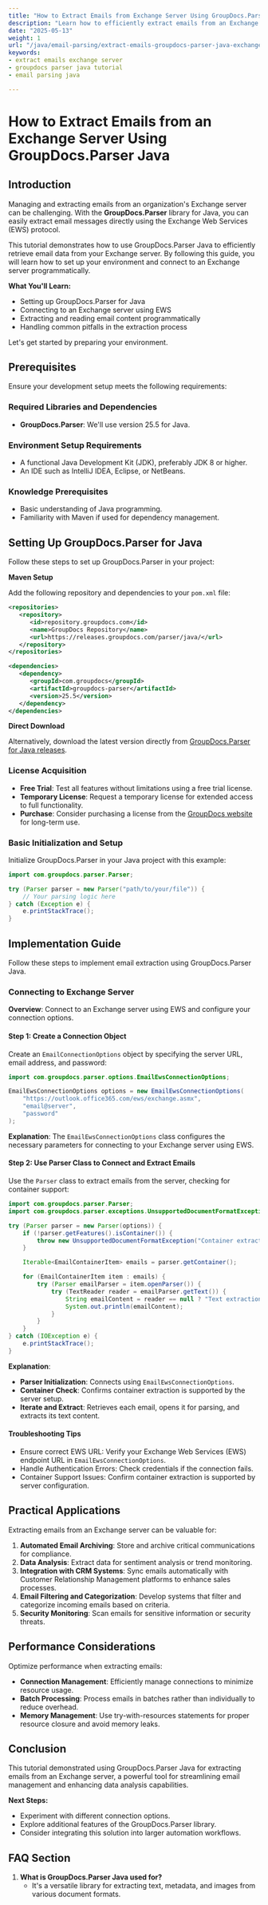 ```yaml
---
title: "How to Extract Emails from Exchange Server Using GroupDocs.Parser Java for Email Parsing"
description: "Learn how to efficiently extract emails from an Exchange server using the GroupDocs.Parser library in Java, enhancing your email parsing and data management strategies."
date: "2025-05-13"
weight: 1
url: "/java/email-parsing/extract-emails-groupdocs-parser-java-exchange-server/"
keywords:
- extract emails exchange server
- groupdocs parser java tutorial
- email parsing java

---
```



# How to Extract Emails from an Exchange Server Using GroupDocs.Parser Java

## Introduction

Managing and extracting emails from an organization's Exchange server can be challenging. With the **GroupDocs.Parser** library for Java, you can easily extract email messages directly using the Exchange Web Services (EWS) protocol.

This tutorial demonstrates how to use GroupDocs.Parser Java to efficiently retrieve email data from your Exchange server. By following this guide, you will learn how to set up your environment and connect to an Exchange server programmatically.

**What You'll Learn:**
- Setting up GroupDocs.Parser for Java
- Connecting to an Exchange server using EWS
- Extracting and reading email content programmatically
- Handling common pitfalls in the extraction process

Let's get started by preparing your environment.

## Prerequisites

Ensure your development setup meets the following requirements:

### Required Libraries and Dependencies
- **GroupDocs.Parser**: We'll use version 25.5 for Java.

### Environment Setup Requirements
- A functional Java Development Kit (JDK), preferably JDK 8 or higher.
- An IDE such as IntelliJ IDEA, Eclipse, or NetBeans.

### Knowledge Prerequisites
- Basic understanding of Java programming.
- Familiarity with Maven if used for dependency management.

## Setting Up GroupDocs.Parser for Java

Follow these steps to set up GroupDocs.Parser in your project:

**Maven Setup**

Add the following repository and dependencies to your `pom.xml` file:

```xml
<repositories>
   <repository>
      <id>repository.groupdocs.com</id>
      <name>GroupDocs Repository</name>
      <url>https://releases.groupdocs.com/parser/java/</url>
   </repository>
</repositories>

<dependencies>
   <dependency>
      <groupId>com.groupdocs</groupId>
      <artifactId>groupdocs-parser</artifactId>
      <version>25.5</version>
   </dependency>
</dependencies>
```

**Direct Download**

Alternatively, download the latest version directly from [GroupDocs.Parser for Java releases](https://releases.groupdocs.com/parser/java/).

### License Acquisition

- **Free Trial**: Test all features without limitations using a free trial license.
- **Temporary License**: Request a temporary license for extended access to full functionality.
- **Purchase**: Consider purchasing a license from the [GroupDocs website](https://purchase.groupdocs.com) for long-term use.

### Basic Initialization and Setup

Initialize GroupDocs.Parser in your Java project with this example:

```java
import com.groupdocs.parser.Parser;

try (Parser parser = new Parser("path/to/your/file")) {
    // Your parsing logic here
} catch (Exception e) {
    e.printStackTrace();
}
```

## Implementation Guide

Follow these steps to implement email extraction using GroupDocs.Parser Java.

### Connecting to Exchange Server

**Overview**: Connect to an Exchange server using EWS and configure your connection options.

#### Step 1: Create a Connection Object

Create an `EmailConnectionOptions` object by specifying the server URL, email address, and password:

```java
import com.groupdocs.parser.options.EmailEwsConnectionOptions;

EmailEwsConnectionOptions options = new EmailEwsConnectionOptions(
    "https://outlook.office365.com/ews/exchange.asmx",
    "email@server",
    "password"
);
```

**Explanation**: The `EmailEwsConnectionOptions` class configures the necessary parameters for connecting to your Exchange server using EWS.

#### Step 2: Use Parser Class to Connect and Extract Emails

Use the `Parser` class to extract emails from the server, checking for container support:

```java
import com.groupdocs.parser.Parser;
import com.groupdocs.parser.exceptions.UnsupportedDocumentFormatException;

try (Parser parser = new Parser(options)) {
    if (!parser.getFeatures().isContainer()) {
        throw new UnsupportedDocumentFormatException("Container extraction isn't supported.");
    }

    Iterable<EmailContainerItem> emails = parser.getContainer();

    for (EmailContainerItem item : emails) {
        try (Parser emailParser = item.openParser()) {
            try (TextReader reader = emailParser.getText()) {
                String emailContent = reader == null ? "Text extraction isn't supported." : reader.readToEnd();
                System.out.println(emailContent);
            }
        }
    }
} catch (IOException e) {
    e.printStackTrace();
}
```

**Explanation**: 
- **Parser Initialization**: Connects using `EmailEwsConnectionOptions`.
- **Container Check**: Confirms container extraction is supported by the server setup.
- **Iterate and Extract**: Retrieves each email, opens it for parsing, and extracts its text content.

#### Troubleshooting Tips
- Ensure correct EWS URL: Verify your Exchange Web Services (EWS) endpoint URL in `EmailEwsConnectionOptions`.
- Handle Authentication Errors: Check credentials if the connection fails.
- Container Support Issues: Confirm container extraction is supported by server configuration.

## Practical Applications

Extracting emails from an Exchange server can be valuable for:
1. **Automated Email Archiving**: Store and archive critical communications for compliance.
2. **Data Analysis**: Extract data for sentiment analysis or trend monitoring.
3. **Integration with CRM Systems**: Sync emails automatically with Customer Relationship Management platforms to enhance sales processes.
4. **Email Filtering and Categorization**: Develop systems that filter and categorize incoming emails based on criteria.
5. **Security Monitoring**: Scan emails for sensitive information or security threats.

## Performance Considerations

Optimize performance when extracting emails:
- **Connection Management**: Efficiently manage connections to minimize resource usage.
- **Batch Processing**: Process emails in batches rather than individually to reduce overhead.
- **Memory Management**: Use try-with-resources statements for proper resource closure and avoid memory leaks.

## Conclusion

This tutorial demonstrated using GroupDocs.Parser Java for extracting emails from an Exchange server, a powerful tool for streamlining email management and enhancing data analysis capabilities. 

**Next Steps:**
- Experiment with different connection options.
- Explore additional features of the GroupDocs.Parser library.
- Consider integrating this solution into larger automation workflows.

## FAQ Section

1. **What is GroupDocs.Parser Java used for?**
   - It's a versatile library for extracting text, metadata, and images from various document formats.
